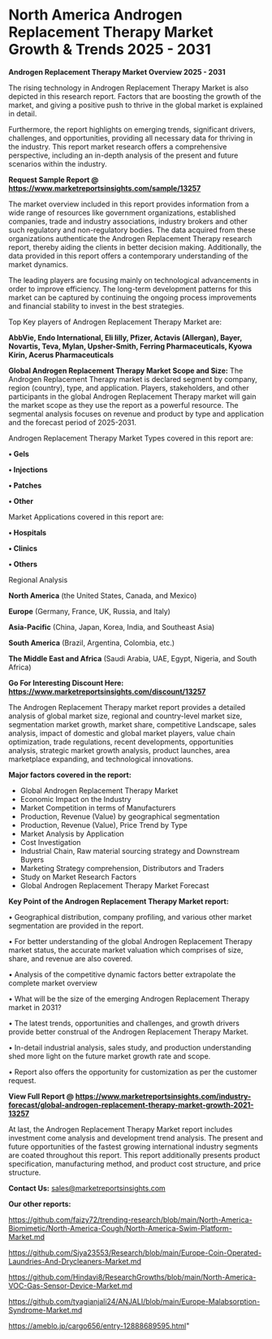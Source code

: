  # North America Androgen Replacement Therapy Market Growth & Trends 2025 - 2031

<Strong> Androgen Replacement Therapy Market Overview 2025 - 2031</strong>

The rising technology in Androgen Replacement Therapy Market is also depicted in this research report. Factors that are boosting the growth of the market, and giving a positive push to thrive in the global market is explained in detail.

Furthermore, the report highlights on emerging trends, significant drivers, challenges, and opportunities, providing all necessary data for thriving in the industry. This report market research offers a comprehensive perspective, including an in-depth analysis of the present and future scenarios within the industry.

<strong>Request Sample Report @ <a href=https://www.marketreportsinsights.com/sample/13257>https://www.marketreportsinsights.com/sample/13257</a></strong>

The market overview included in this report provides information from a wide range of resources like government organizations, established companies, trade and industry associations, industry brokers and other such regulatory and non-regulatory bodies. The data acquired from these organizations authenticate the Androgen Replacement Therapy research report, thereby aiding the clients in better decision making. Additionally, the data provided in this report offers a contemporary understanding of the market dynamics.

The leading players are focusing mainly on technological advancements in order to improve efficiency. The long-term development patterns for this market can be captured by continuing the ongoing process improvements and financial stability to invest in the best strategies.

Top Key players of Androgen Replacement Therapy Market are:

<strong>AbbVie, Endo International, Eli lilly, Pfizer, Actavis (Allergan), Bayer, Novartis, Teva, Mylan, Upsher-Smith, Ferring Pharmaceuticals, Kyowa Kirin, Acerus Pharmaceuticals</strong>

<strong><b>Global Androgen Replacement Therapy Market Scope and Size:</b></strong>
The Androgen Replacement Therapy market is declared segment by company, region (country), type, and application. Players, stakeholders, and other participants in the global Androgen Replacement Therapy market will gain the market scope as they use the report as a powerful resource. The segmental analysis focuses on revenue and product by type and application and the forecast period of 2025-2031.

Androgen Replacement Therapy Market Types covered in this report are:

<strong>• Gels

• Injections

• Patches

• Other</strong>

Market Applications covered in this report are:

<strong>• Hospitals

• Clinics

• Others</strong> 

Regional Analysis

<strong>North America</strong> (the United States, Canada, and Mexico)

<strong>Europe</strong> (Germany, France, UK, Russia, and Italy)

<strong>Asia-Pacific</strong> (China, Japan, Korea, India, and Southeast Asia)

<strong>South America</strong> (Brazil, Argentina, Colombia, etc.)

<strong>The Middle East and Africa</strong> (Saudi Arabia, UAE, Egypt, Nigeria, and South Africa)

<strong>Go For Interesting Discount Here: <a href=https://www.marketreportsinsights.com/discount/13257>https://www.marketreportsinsights.com/discount/13257</a></strong>

The Androgen Replacement Therapy market report provides a detailed analysis of global market size, regional and country-level market size, segmentation market growth, market share, competitive Landscape, sales analysis, impact of domestic and global market players, value chain optimization, trade regulations, recent developments, opportunities analysis, strategic market growth analysis, product launches, area marketplace expanding, and technological innovations.

<strong><b>Major factors covered in the report:</b></strong>
<ul>
  <li>Global Androgen Replacement Therapy Market </li>
  <li>Economic Impact on the Industry</li>
  <li>Market Competition in terms of Manufacturers</li>
  <li>Production, Revenue (Value) by geographical segmentation</li>
  <li>Production, Revenue (Value), Price Trend by Type</li>
  <li>Market Analysis by Application</li>
  <li>Cost Investigation</li>
  <li>Industrial Chain, Raw material sourcing strategy and Downstream Buyers</li>
  <li>Marketing Strategy comprehension, Distributors and Traders</li>
  <li>Study on Market Research Factors</li>
  <li>Global Androgen Replacement Therapy Market Forecast</li>
</ul>

<strong><b>Key Point of the Androgen Replacement Therapy Market report:</b></strong>

• Geographical distribution, company profiling, and various other market segmentation are provided in the report.

• For better understanding of the global Androgen Replacement Therapy market status, the accurate market valuation which comprises of size, share, and revenue are also covered.

• Analysis of the competitive dynamic factors better extrapolate the complete market overview

• What will be the size of the emerging Androgen Replacement Therapy market in 2031?

• The latest trends, opportunities and challenges, and growth drivers provide better construal of the Androgen Replacement Therapy Market.

• In-detail industrial analysis, sales study, and production understanding shed more light on the future market growth rate and scope.

• Report also offers the opportunity for customization as per the customer request.

<strong><b>View Full Report @ <a href=https://www.marketreportsinsights.com/industry-forecast/global-androgen-replacement-therapy-market-growth-2021-13257>https://www.marketreportsinsights.com/industry-forecast/global-androgen-replacement-therapy-market-growth-2021-13257</a></b></strong>


At last, the Androgen Replacement Therapy Market report includes investment come analysis and development trend analysis. The present and future opportunities of the fastest growing international industry segments are coated throughout this report. This report additionally presents product specification, manufacturing method, and product cost structure, and price structure.

<strong>Contact Us:</strong>
sales@marketreportsinsights.com

<strong>Our other reports:</strong>

<a href=https://github.com/faizy72/trending-research/blob/main/North-America-Biomimetic/North-America-Cough/North-America-Swim-Platform-Market.md>https://github.com/faizy72/trending-research/blob/main/North-America-Biomimetic/North-America-Cough/North-America-Swim-Platform-Market.md</a>

<a href=https://github.com/Siya23553/Research/blob/main/Europe-Coin-Operated-Laundries-And-Drycleaners-Market.md>https://github.com/Siya23553/Research/blob/main/Europe-Coin-Operated-Laundries-And-Drycleaners-Market.md</a>

<a href=https://github.com/Hindavi8/ResearchGrowths/blob/main/North-America-VOC-Gas-Sensor-Device-Market.md>https://github.com/Hindavi8/ResearchGrowths/blob/main/North-America-VOC-Gas-Sensor-Device-Market.md</a>

<a href=https://github.com/tyagianjali24/ANJALI/blob/main/Europe-Malabsorption-Syndrome-Market.md>https://github.com/tyagianjali24/ANJALI/blob/main/Europe-Malabsorption-Syndrome-Market.md</a>

<a href=https://ameblo.jp/cargo656/entry-12888689595.html>https://ameblo.jp/cargo656/entry-12888689595.html</a>"
